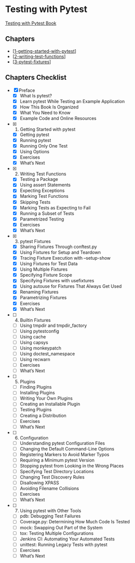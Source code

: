 # Testing with Pytest

[Testing with Pytest Book](https://learning.oreilly.com/library/view/python-testing-with/9781680502848/)

Chapters
---

- [[1-getting-started-with-pytest]]
- [[2-writing-test-functions]]
- [[3-pytest-fixtures]]

Chapters Checklist
---

- [x] Preface
    - [x] What Is pytest?
    - [x] Learn pytest While Testing an Example Application
    - [x] How This Book Is Organized
    - [x] What You Need to Know
    - [x] Example Code and Online Resources
- [x] 1. Getting Started with pytest
    - [x] Getting pytest
    - [x] Running pytest
    - [x] Running Only One Test
    - [x] Using Options
    - [x] Exercises
    - [x] What’s Next
- [x] 2. Writing Test Functions
    - [x] Testing a Package
    - [x] Using assert Statements
    - [x] Expecting Exceptions
    - [x] Marking Test Functions
    - [x] Skipping Tests
    - [x] Marking Tests as Expecting to Fail
    - [x] Running a Subset of Tests
    - [x] Parametrized Testing
    - [x] Exercises
    - [x] What’s Next
- [x] 3. pytest Fixtures
    - [x] Sharing Fixtures Through conftest.py
    - [x] Using Fixtures for Setup and Teardown
    - [x] Tracing Fixture Execution with –setup-show
    - [x] Using Fixtures for Test Data
    - [x] Using Multiple Fixtures
    - [x] Specifying Fixture Scope
    - [x] Specifying Fixtures with usefixtures
    - [x] Using autouse for Fixtures That Always Get Used
    - [x] Renaming Fixtures
    - [x] Parametrizing Fixtures
    - [x] Exercises
    - [x] What’s Next
- [ ] 4. Builtin Fixtures
    - [ ] Using tmpdir and tmpdir_factory
    - [ ] Using pytestconfig
    - [ ] Using cache
    - [ ] Using capsys
    - [ ] Using monkeypatch
    - [ ] Using doctest_namespace
    - [ ] Using recwarn
    - [ ] Exercises
    - [ ] What’s Next
- [ ] 5. Plugins
    - [ ] Finding Plugins
    - [ ] Installing Plugins
    - [ ] Writing Your Own Plugins
    - [ ] Creating an Installable Plugin
    - [ ] Testing Plugins
    - [ ] Creating a Distribution
    - [ ] Exercises
    - [ ] What’s Next
- [ ] 6. Configuration
    - [ ] Understanding pytest Configuration Files
    - [ ] Changing the Default Command-Line Options
    - [ ] Registering Markers to Avoid Marker Typos
    - [ ] Requiring a Minimum pytest Version
    - [ ] Stopping pytest from Looking in the Wrong Places
    - [ ] Specifying Test Directory Locations
    - [ ] Changing Test Discovery Rules
    - [ ] Disallowing XPASS
    - [ ] Avoiding Filename Collisions
    - [ ] Exercises
    - [ ] What’s Next
- [ ] 7. Using pytest with Other Tools
    - [ ] pdb: Debugging Test Failures
    - [ ] Coverage.py: Determining How Much Code Is Tested
    - [ ] mock: Swapping Out Part of the System
    - [ ] tox: Testing Multiple Configurations
    - [ ] Jenkins CI: Automating Your Automated Tests
    - [ ] unittest: Running Legacy Tests with pytest
    - [ ] Exercises
    - [ ] What’s Next

[//begin]: # "Autogenerated link references for markdown compatibility"
[1-getting-started-with-pytest]: 1-getting-started-with-pytest.md "Ch 1: Getting started with Pytest"
[2-writing-test-functions]: 2-writing-test-functions.md "Ch 2: Writing Test Functions"
[3-pytest-fixtures]: 3-pytest-fixtures.md "Ch 3: Pytest Fixtures"
[//end]: # "Autogenerated link references"